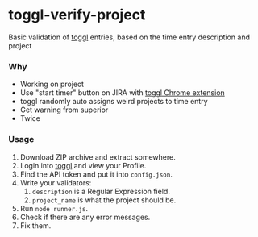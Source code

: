# toggl-verify-project

Basic validation of [toggl](https://toggl.com/) entries, based on the time entry description and project


### Why

- Working on project
- Use "start timer" button on JIRA with [toggl Chrome extension](https://chrome.google.com/webstore/detail/toggl-button-productivity/oejgccbfbmkkpaidnkphaiaecficdnfn?hl=en)
- toggl randomly auto assigns weird projects to time entry
- Get warning from superior
- Twice


### Usage

1. Download ZIP archive and extract somewhere.
1. Login into [toggl](https://toggl.com/login/) and view your Profile.
1. Find the API token and put it into `config.json`.
1. Write your validators:
    1. `description` is a Regular Expression field.
    1. `project_name` is what the project should be.
1. Run `node runner.js`.
1. Check if there are any error messages.
1. Fix them.
